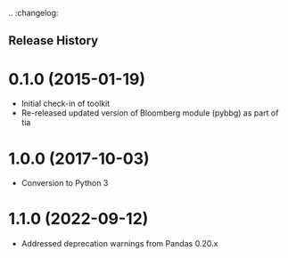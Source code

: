 .. :changelog:

## Release History

0.1.0 (2015-01-19)
==================

* Initial check-in of toolkit
* Re-released updated version of Bloomberg module (pybbg) as part of tia

1.0.0 (2017-10-03)
==================

* Conversion to Python 3

1.1.0 (2022-09-12)
==================

* Addressed deprecation warnings from Pandas 0.20.x
